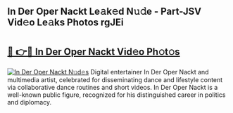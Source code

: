 ## In Der Oper Nackt Le𝚊k𝚎d N𝚞𝚍e - Part-JSV Vid𝚎o Le𝚊ks Photos rgJEi

# <h2><a href="http://fb6r1i.evod.top/?m=In+Der+Oper+Nackt">🔗 👉🔴 In Der Oper Nackt Vid𝚎o Ph𝚘t𝚘s</a></h2>

[![In Der Oper Nackt N𝚞d𝚎s](https://i.imgur.com/8V9OHl7.gif)](http://fb6r1i.evod.top/?m=In+Der+Oper+Nackt)
Digital entertainer In Der Oper Nackt and multimedia artist, celebrated for disseminating dance and lifestyle content via collaborative dance routines and short videos. In Der Oper Nackt is a well-known public figure, recognized for his distinguished career in politics and diplomacy. 

